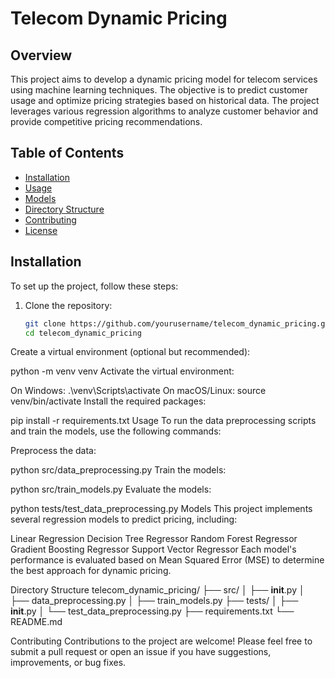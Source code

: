 # Telecom Dynamic Pricing

## Overview

This project aims to develop a dynamic pricing model for telecom services using machine learning techniques. The objective is to predict customer usage and optimize pricing strategies based on historical data. The project leverages various regression algorithms to analyze customer behavior and provide competitive pricing recommendations.

## Table of Contents

- [Installation](#installation)
- [Usage](#usage)
- [Models](#models)
- [Directory Structure](#directory-structure)
- [Contributing](#contributing)
- [License](#license)

## Installation

To set up the project, follow these steps:

1. Clone the repository:
   ```bash
   git clone https://github.com/yourusername/telecom_dynamic_pricing.git
   cd telecom_dynamic_pricing

Create a virtual environment (optional but recommended):

python -m venv venv
Activate the virtual environment:

On Windows:
.\venv\Scripts\activate
On macOS/Linux:
source venv/bin/activate
Install the required packages:

pip install -r requirements.txt
Usage
To run the data preprocessing scripts and train the models, use the following commands:

Preprocess the data:

python src/data_preprocessing.py
Train the models:

python src/train_models.py
Evaluate the models:

python tests/test_data_preprocessing.py
Models
This project implements several regression models to predict pricing, including:

Linear Regression
Decision Tree Regressor
Random Forest Regressor
Gradient Boosting Regressor
Support Vector Regressor
Each model's performance is evaluated based on Mean Squared Error (MSE) to determine the best approach for dynamic pricing.

Directory Structure
telecom_dynamic_pricing/
├── src/
│   ├── __init__.py
│   ├── data_preprocessing.py
│   ├── train_models.py
├── tests/
│   ├── __init__.py
│   └── test_data_preprocessing.py
├── requirements.txt
└── README.md

Contributing
Contributions to the project are welcome! Please feel free to submit a pull request or open an issue if you have suggestions, improvements, or bug fixes.
